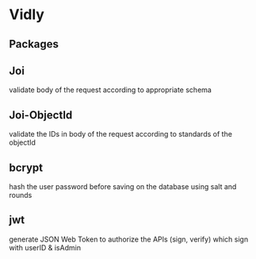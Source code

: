 # Vidly

## Packages

## Joi
validate body of the request according to appropriate schema 

## Joi-ObjectId
validate the IDs in body of the request according to standards of the objectId

## bcrypt
hash the user password before saving on the database using salt and rounds

## jwt
generate JSON Web Token to authorize the APIs (sign, verify) which sign with userID & isAdmin
